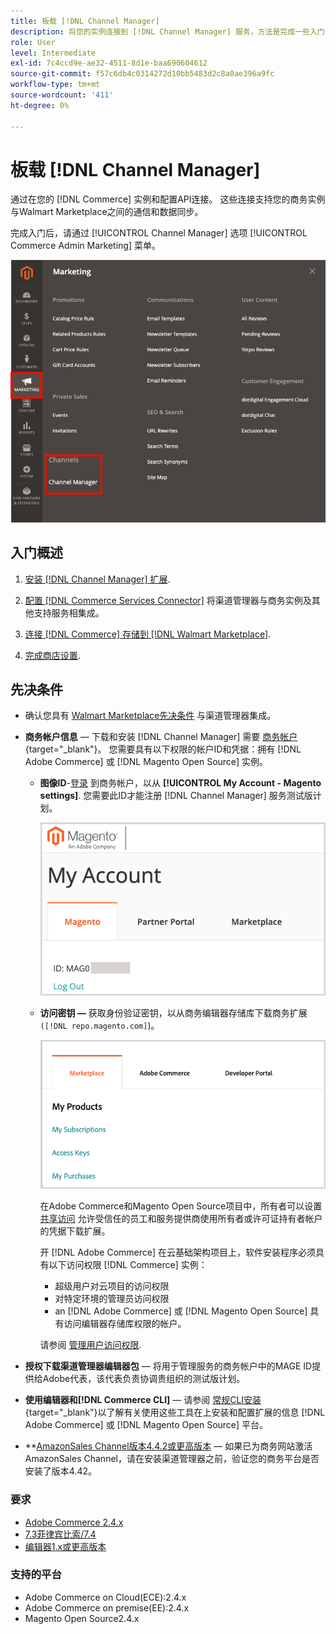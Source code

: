 ```yaml
---
title: 板载 [!DNL Channel Manager]
description: 将您的实例连接到 [!DNL Channel Manager] 服务，方法是完成一些入门步骤。
role: User
level: Intermediate
exl-id: 7c4ccd9e-ae32-4511-8d1e-baa690604612
source-git-commit: f57c6db4c0314272d10bb5483d2c8a0ae396a9fc
workflow-type: tm+mt
source-wordcount: '411'
ht-degree: 0%

---
```


# 板载 [!DNL Channel Manager]

通过在您的 [!DNL Commerce] 实例和配置API连接。 这些连接支持您的商务实例与Walmart Marketplace之间的通信和数据同步。

完成入门后，请通过 [!UICONTROL Channel Manager] 选项 [!UICONTROL Commerce Admin Marketing] 菜单。

![[!DNL Channel Manager] 管理视图中的选项](assets/channel-manager-admin-view.png)

## 入门概述

1. [安装 [!DNL Channel Manager] 扩展](install.md).

1. [配置 [!DNL Commerce Services Connector]](connect.md) 将渠道管理器与商务实例及其他支持服务相集成。

1. [连接 [!DNL Commerce] 存储到 [!DNL Walmart Marketplace]](connect.md).

1. [完成商店设置](complete-store-setup.md).

## 先决条件

- 确认您具有 [Walmart Marketplace先决条件](walmart-prerequisites.md) 与渠道管理器集成。

- **商务帐户信息** — 下载和安装 [!DNL Channel Manager] 需要 [商务帐户](https://docs.magento.com/user-guide/magento/magento-account.html){target=&quot;_blank&quot;}。 您需要具有以下权限的帐户ID和凭据：拥有 [!DNL Adobe Commerce] 或 [!DNL Magento Open Source] 实例。

   - **图像ID**-[登录](https://account.magento.com/customer/account/login/) 到商务帐户，以从 **[!UICONTROL My Account - Magento settings]**. 您需要此ID才能注册 [!DNL Channel Manager] 服务测试版计划。

      ![[!DNL MAGEID] 商务帐户设置](assets/mageid-my-commerce-account.png)

   - **访问密钥 —** 获取身份验证密钥，以从商务编辑器存储库下载商务扩展 `([!DNL repo.magento.com]`)。

      ![[!UICONTROL Commerce Marketplace access keys]](assets/commerce-marketplace-access-keys.png)

      在Adobe Commerce和Magento Open Source项目中，所有者可以设置 [共享访问](https://docs.magento.com/user-guide/magento/magento-account-share.html) 允许受信任的员工和服务提供商使用所有者或许可证持有者帐户的凭据下载扩展。

      开 [!DNL Adobe Commerce] 在云基础架构项目上，软件安装程序必须具有以下访问权限 [!DNL Commerce] 实例：

      - 超级用户对云项目的访问权限
      - 对特定环境的管理员访问权限
      - an [!DNL Adobe Commerce] 或 [!DNL Magento Open Source] 具有访问编辑器存储库权限的帐户。

      请参阅 [管理用户访问权限](https://devdocs.magento.com/cloud/project/user-admin.html).


- **授权下载渠道管理器编辑器包** — 将用于管理服务的商务帐户中的MAGE ID提供给Adobe代表，该代表负责协调贵组织的测试版计划。
- **使用编辑器和[!DNL Commerce CLI]**  — 请参阅 [常规CLI安装](https://devdocs.magento.com/extensions/install/){target=&quot;_blank&quot;}以了解有关使用这些工具在上安装和配置扩展的信息 [!DNL Adobe Commerce] 或 [!DNL Magento Open Source] 平台。
- **[AmazonSales Channel版本4.4.2或更高版本](https://experienceleague.adobe.com/docs/commerce-channels/amazon/release-notes.html) — 如果已为商务网站激活AmazonSales Channel，请在安装渠道管理器之前，验证您的商务平台是否安装了版本4.42。


### 要求

- [Adobe Commerce 2.4.x](https://devdocs.magento.com/release/released-versions.html)
- [7.3菲律宾比索/7.4](https://devdocs.magento.com/guides/v2.4/install-gde/prereq/php-settings.html)
- [编辑器1.x或更高版本](https://devdocs.magento.com/cloud/reference/cloud-composer.html)


### 支持的平台

- Adobe Commerce on Cloud(ECE):2.4.x
- Adobe Commerce on premise(EE):2.4.x
- Magento Open Source2.4.x
